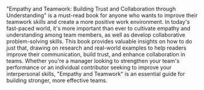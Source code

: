 "Empathy and Teamwork: Building Trust and Collaboration through Understanding" is a must-read book for anyone who wants to improve their teamwork skills and create a more positive work environment. In today's fast-paced world, it's more important than ever to cultivate empathy and understanding among team members, as well as develop collaborative problem-solving skills. This book provides valuable insights on how to do just that, drawing on research and real-world examples to help readers improve their communication, build trust, and enhance collaboration in teams. Whether you're a manager looking to strengthen your team's performance or an individual contributor seeking to improve your interpersonal skills, "Empathy and Teamwork" is an essential guide for building stronger, more effective teams.
